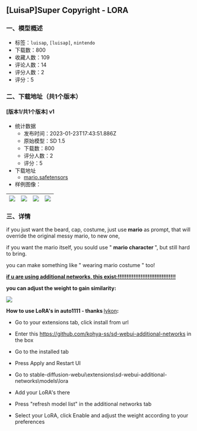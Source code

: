 ## [LuisaP]Super Copyright - LORA
### 一、模型概述

- 标签：`luisap`, `[luisap]`, `nintendo`
- 下载数：800
- 收藏人数：109
- 评论人数：14
- 评分人数：2
- 评分：5

### 二、下载地址（共1个版本）

#### [版本1/共1个版本] v1

- 统计数据
  - 发布时间：2023-01-23T17:43:51.886Z
  - 原始模型：SD 1.5
  - 下载数：800
  - 评分人数：2
  - 评分：5
- 下载地址
  - [mario.safetensors](https://civitai.com/api/download/models/5743)
- 样例图像：

| <img src="https://image.civitai.com/xG1nkqKTMzGDvpLrqFT7WA/80c1c5b7-75ee-4285-1e16-e0eaf8084f00/width=450/49919.jpeg" /> | <img src="https://image.civitai.com/xG1nkqKTMzGDvpLrqFT7WA/c11cdc0d-0ec3-4500-d47c-0add5fc25b00/width=450/47239.jpeg" /> | <img src="https://image.civitai.com/xG1nkqKTMzGDvpLrqFT7WA/f6994b63-210f-4edf-093d-69bafa5a4b00/width=450/47252.jpeg" /> | <img src="https://image.civitai.com/xG1nkqKTMzGDvpLrqFT7WA/c9a2ff5e-f8da-4460-d00e-77215cad9b00/width=450/47251.jpeg" /> |
| ---- | ---- | ---- | ---- |


### 三、详情
<p>if you just want the beard, cap, costume, just use<strong> mario</strong> as prompt, that will override the original messy mario, to new one,</p><p>if you want the mario itself, you sould use " <strong>mario character </strong>", but still hard to bring.</p><p>you can make something like " wearing mario costume " too!</p><p></p><p><strong><u>if u are using additional networks, this exist:!!!!!!!!!!!!!!!!!!!!!!!!!!!!!!!!!</u></strong></p><p><strong>you can adjust the weight to gain similarity:</strong></p><img src="https://imagecache.civitai.com/xG1nkqKTMzGDvpLrqFT7WA/afaefd8e-9dfa-4e61-4e92-fc8c92d53d00/width=525" /><p><strong>How to use LoRA's in auto1111 - thanks </strong><a target="_blank" rel="ugc" href="https://civitai.com/user/lykon">lykon</a><strong>:</strong></p><ul><li><p>Go to your extensions tab, click install from url</p></li><li><p>Enter this <a target="_blank" rel="ugc" href="https://github.com/kohya-ss/sd-webui-additional-networks">https://github.com/kohya-ss/sd-webui-additional-networks</a> in the box</p></li><li><p>Go to the installed tab</p></li><li><p>Press Apply and Restart UI</p></li><li><p>Go to stable-diffusion-webui\extensions\sd-webui-additional-networks\models\lora</p></li><li><p>Add your LoRA's there</p></li><li><p>Press "refresh model list" in the additional networks tab</p></li><li><p>Select your LoRA, click Enable and adjust the weight according to your preferences</p></li></ul>